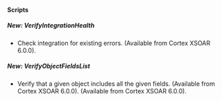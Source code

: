 
#### Scripts
##### New: VerifyIntegrationHealth
- Check integration for existing errors. (Available from Cortex XSOAR 6.0.0).
##### New: VerifyObjectFieldsList
- Verify that a given object includes all the given fields. (Available from Cortex XSOAR 6.0.0). (Available from Cortex XSOAR 6.0.0).
